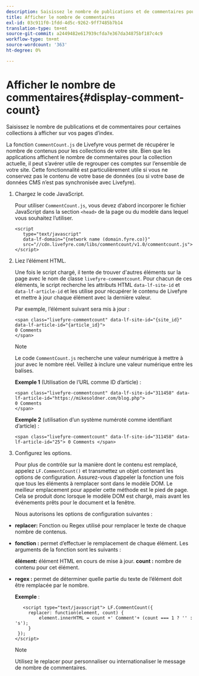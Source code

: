 ```yaml
---
description: Saisissez le nombre de publications et de commentaires pour certaines collections à afficher sur vos pages d’index.
title: Afficher le nombre de commentaires
exl-id: 03c911f0-1fdd-4d5c-9262-9ff7485b7b14
translation-type: tm+mt
source-git-commit: a2449482e617939cfda7e367da34875bf187c4c9
workflow-type: tm+mt
source-wordcount: '363'
ht-degree: 0%

---
```


# Afficher le nombre de commentaires{#display-comment-count}

Saisissez le nombre de publications et de commentaires pour certaines collections à afficher sur vos pages d’index.

La fonction `CommentCount.js` de Livefyre vous permet de récupérer le nombre de contenus pour les collections de votre site. Bien que les applications affichent le nombre de commentaires pour la collection actuelle, il peut s’avérer utile de regrouper ces comptes sur l’ensemble de votre site. Cette fonctionnalité est particulièrement utile si vous ne conservez pas le contenu de votre base de données (ou si votre base de données CMS n’est pas synchronisée avec Livefyre).

1. Chargez le code JavaScript.

   Pour utiliser `CommentCount.js`, vous devez d’abord incorporer le fichier JavaScript dans la section `<head>` de la page ou du modèle dans lequel vous souhaitez l’utiliser.

   ```
   <script 
      type="text/javascript" 
      data-lf-domain="{network name (domain.fyre.co)}" 
      src="//cdn.livefyre.com/libs/commentcount/v1.0/commentcount.js"> 
   </script>
   ```

1. Liez l’élément HTML.

   Une fois le script chargé, il tente de trouver d&#39;autres éléments sur la page avec le nom de classe `livefyre-commentcount`. Pour chacun de ces éléments, le script recherche les attributs HTML `data-lf-site-id` et `data-lf-article-id` et les utilise pour récupérer le contenu de Livefyre et mettre à jour chaque élément avec la dernière valeur.

   Par exemple, l’élément suivant sera mis à jour :

   ```
   <span class="livefyre-commentcount" data-lf-site-id="{site_id}" data-lf-article-id="{article_id}"> 
   0 Comments  
   </span>
   ```

   >[!NOTE]
   >
   >Le code `CommentCount.js` recherche une valeur numérique à mettre à jour avec le nombre réel. Veillez à inclure une valeur numérique entre les balises.

   **Exemple 1**  (Utilisation de l’URL comme ID d’article) :

   ```
   <span class="livefyre-commentcount" data-lf-site-id="311458" data-lf-article-id="https://mikesoldner.com/blog.php">  
   0 Comments  
   </span>
   ```

   **Exemple 2**  (utilisation d’un système numéroté comme identifiant d’article) :

   ```
   <span class="livefyre-commentcount" data-lf-site-id="311458" data-lf-article-id="25"> 0 Comments </span>
   ```

1. Configurez les options.

   Pour plus de contrôle sur la manière dont le contenu est remplacé, appelez `LF.CommentCount()` et transmettez un objet contenant les options de configuration. Assurez-vous d’appeler la fonction une fois que tous les éléments à remplacer sont dans le modèle DOM. Le meilleur emplacement pour appeler cette méthode est le pied de page. Cela se produit donc lorsque le modèle DOM est chargé, mais avant les événements prêts pour le document et la fenêtre.

   Nous autorisons les options de configuration suivantes :

* **replacer:** Fonction ou Regex utilisé pour remplacer le texte de chaque nombre de contenus.

* **fonction :** permet d’effectuer le remplacement de chaque élément. Les arguments de la fonction sont les suivants :

   **élément:** élément HTML en cours de mise à jour.
   **count :** nombre de contenu pour cet élément.

* **regex :** permet de déterminer quelle partie du texte de l’élément doit être remplacée par le nombre.

   **Exemple** :

   ```
      <script type="text/javascript"> LF.CommentCount({ 
        replacer: function(element, count) { 
            element.innerHTML = count +' Comment'+ (count === 1 ? '' : 's'); 
        } 
    }); 
   </script>
   ```

   >[!NOTE]
   >
   >Utilisez le replacer pour personnaliser ou internationaliser le message de nombre de commentaires.
